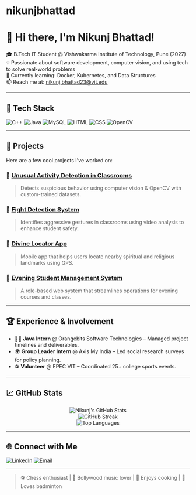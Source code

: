 # nikunjbhattad
# 👋 Hi there, I'm Nikunj Bhattad!

🎓 B.Tech IT Student @ Vishwakarma Institute of Technology, Pune (2027)  
💡 Passionate about software development, computer vision, and using tech to solve real-world problems  
🌱 Currently learning: Docker, Kubernetes, and Data Structures  
📫 Reach me at: [nikunj.bhattad23@vit.edu](mailto:nikunj.bhattad23@vit.edu)

---

## 🔧 Tech Stack
![C++](https://img.shields.io/badge/C++-00599C?style=flat&logo=c%2B%2B&logoColor=white)
![Java](https://img.shields.io/badge/Java-007396?style=flat&logo=java&logoColor=white)
![MySQL](https://img.shields.io/badge/MySQL-4479A1?style=flat&logo=mysql&logoColor=white)
![HTML](https://img.shields.io/badge/HTML5-e34c26?style=flat&logo=html5&logoColor=white)
![CSS](https://img.shields.io/badge/CSS3-1572b6?style=flat&logo=css3&logoColor=white)
![OpenCV](https://img.shields.io/badge/OpenCV-27338e?style=flat&logo=opencv&logoColor=white)

---

## 🧠 Projects
Here are a few cool projects I've worked on:

### 📌 [Unusual Activity Detection in Classrooms](#)
> Detects suspicious behavior using computer vision & OpenCV with custom-trained datasets.

### 📌 [Fight Detection System](#)
> Identifies aggressive gestures in classrooms using video analysis to enhance student safety.

### 📌 [Divine Locator App](#)
> Mobile app that helps users locate nearby spiritual and religious landmarks using GPS.

### 📌 [Evening Student Management System](#)
> A role-based web system that streamlines operations for evening courses and classes.

---

## 🏆 Experience & Involvement
- 👨‍💻 **Java Intern** @ Orangebits Software Technologies – Managed project timelines and deliverables.
- 🌍 **Group Leader Intern** @ Axis My India – Led social research surveys for policy planning.
- ⚽ **Volunteer** @ EPEC VIT – Coordinated 25+ college sports events.

---

## 📈 GitHub Stats

<div align="center">
  <img src="https://github-readme-stats.vercel.app/api?username=nikunjbhattad&show_icons=true&theme=radical" alt="Nikunj's GitHub Stats" />
  <br/>
  <img src="https://github-readme-streak-stats.herokuapp.com/?user=nikunjbhattad&theme=radical" alt="GitHub Streak" />
  <br/>
  <img src="https://github-readme-stats.vercel.app/api/top-langs/?username=nikunjbhattad&layout=compact&theme=radical" alt="Top Languages" />
</div>

---

## 🌐 Connect with Me
[![LinkedIn](https://img.shields.io/badge/LinkedIn-blue?logo=linkedin&logoColor=white)](https://www.linkedin.com/in/nikunjbhattad)
[![Email](https://img.shields.io/badge/Email-red?logo=gmail&logoColor=white)](mailto:nikunj.bhattad23@vit.edu)

---

> ⚽ Chess enthusiast | 🎵 Bollywood music lover | 🍳 Enjoys cooking | 🏸 Loves badminton
